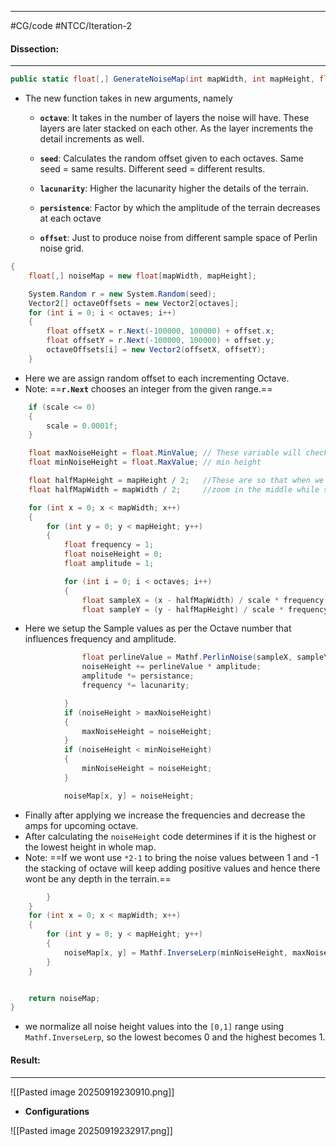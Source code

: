 ___
#CG/code #NTCC/Iteration-2 

#### Dissection:
___
```cs
public static float[,] GenerateNoiseMap(int mapWidth, int mapHeight, float scale, int octaves, int seed, float lacunarity, float persistance, Vector2 offset)
```

- The new function takes in new arguments, namely
  - **`octave`**: It takes in the number of layers the noise will have.
    These layers are later stacked on each other.
    As the layer increments the detail increments as well.
  
  - **`seed`**: Calculates the random offset given to each octaves.
    Same seed = same results.
    Different seed = different results.
  
  - **`lacunarity`**: Higher the lacunarity higher the details of the terrain.
  
  - **`persistence`**: Factor by which the amplitude of the terrain decreases at each octave
  
  - **`offset`**: Just to produce noise from different sample space of Perlin noise grid.

```cs
{
	float[,] noiseMap = new float[mapWidth, mapHeight];

	System.Random r = new System.Random(seed);
	Vector2[] octaveOffsets = new Vector2[octaves];
	for (int i = 0; i < octaves; i++)
	{
		float offsetX = r.Next(-100000, 100000) + offset.x;
		float offsetY = r.Next(-100000, 100000) + offset.y;
		octaveOffsets[i] = new Vector2(offsetX, offsetY);
	}
```

- Here we are assign random offset to each incrementing Octave.
- Note: ==**`r.Next`** chooses an integer from the given range.==

```cs
	if (scale <= 0)
	{
		scale = 0.0001f;
	}

	float maxNoiseHeight = float.MinValue; // These variable will check the max n 
	float minNoiseHeight = float.MaxValue; // min height

	float halfMapHeight = mapHeight / 2;   //These are so that when we scale we
	float halfMapWidth = mapWidth / 2;     //zoom in the middle while scaling.
```



```cs
	for (int x = 0; x < mapWidth; x++)
	{
		for (int y = 0; y < mapHeight; y++)
		{
			float frequency = 1;
			float noiseHeight = 0;
			float amplitude = 1;

			for (int i = 0; i < octaves; i++)
			{
				float sampleX = (x - halfMapWidth) / scale * frequency + octaveOffsets[i].x;
				float sampleY = (y - halfMapHeight) / scale * frequency + octaveOffsets[i].y;
```

- Here we setup the Sample values as per the Octave number that influences frequency and amplitude.

```cs
				float perlineValue = Mathf.PerlinNoise(sampleX, sampleY) * 2 - 1; // *2 -1 makes sure the values of perline Noise are between 1 and -1.
				noiseHeight += perlineValue * amplitude;
				amplitude *= persistance;
				frequency *= lacunarity;

			}
			if (noiseHeight > maxNoiseHeight)
			{
				maxNoiseHeight = noiseHeight;
			}
			if (noiseHeight < minNoiseHeight)
			{
				minNoiseHeight = noiseHeight;
			}

			noiseMap[x, y] = noiseHeight;
```

- Finally after applying we increase the frequencies and decrease the amps for upcoming octave.
- After calculating the `noiseHeight` code determines if it is the highest or the lowest height in whole map.
- Note: ==If we wont use `*2-1` to bring the noise values between 1 and -1 the stacking of octave will keep adding positive values and hence there wont be any depth in the terrain.==

```cs
		}
	}
	for (int x = 0; x < mapWidth; x++)
	{
		for (int y = 0; y < mapHeight; y++)
		{
			noiseMap[x, y] = Mathf.InverseLerp(minNoiseHeight, maxNoiseHeight, noiseMap[x, y]);
		}
	}


	return noiseMap;
}
```

- we normalize all noise height values into the `[0,1]` range using `Mathf.InverseLerp`, so the lowest becomes 0 and the highest becomes 1.

#### Result:
___
![[Pasted image 20250919230910.png]]
- **Configurations**

![[Pasted image 20250919232917.png]]